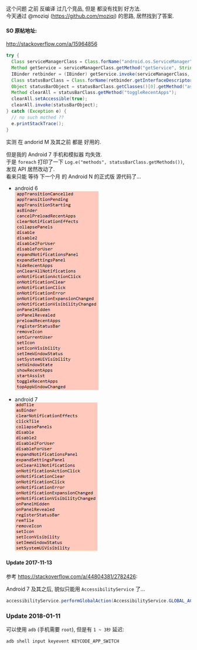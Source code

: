 这个问题 之前 反编译 过几个竞品, 但是 都没有找到 好方法.  
今天通过 @moziqi (https://github.com/moziqi) 的思路, 居然找到了答案.  

#### SO 原帖地址:  
http://stackoverflow.com/a/15964856  


``` java
try {
  Class serviceManagerClass = Class.forName("android.os.ServiceManager");
  Method getService = serviceManagerClass.getMethod("getService", String.class);
  IBinder retbinder = (IBinder) getService.invoke(serviceManagerClass, "statusbar");
  Class statusBarClass = Class.forName(retbinder.getInterfaceDescriptor());
  Object statusBarObject = statusBarClass.getClasses()[0].getMethod("asInterface", IBinder.class).invoke(null, new Object[] { retbinder });
  Method clearAll = statusBarClass.getMethod("toggleRecentApps");
  clearAll.setAccessible(true);
  clearAll.invoke(statusBarObject);
} catch (Exception e) {
  // no such mothed ??
  e.printStackTrace();
}
```

实测 在 andorid M 及其之前 都是 好用的.  

但是我的 Android 7 手机和模拟器 均失效.  
于是 `foreach` 打印了一下 `Log.e("methods", statusBarClass.getMethods())`,  
发现 API 居然改动了.  
看来只能 等待 下一个月 的 Android N 的正式版 源代码了...  

- android 6  
![Android 6](/2016/07/20_StatusBarManager%20on%20Android%206.png)

- android 7  
![Android 7](/2016/07/20_StatusBarManager%20on%20Android%207.png)

#### Update 2017-11-13
参考 https://stackoverflow.com/a/44804381/2782426:

Android 7 及其之后, 貌似只能用 `AccessibilityService` 了...
``` java
accessibilityService.performGlobalAction(AccessibilityService.GLOBAL_ACTION_RECENTS);
```

### Update 2018-01-11
可以使用 `adb` (手机需要 `root`), 但是有 `1 ~ 3秒` 延迟:
``` bash
adb shell input keyevent KEYCODE_APP_SWITCH
```
